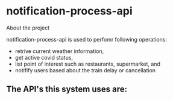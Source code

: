 # notification-process-api

About the project

notification-process-api is used to perfomr following operations:
- retrive current  weather information, 
- get active covid status, 
- list point of interest such as restaurants, supermarket, and
- notifify users based about the train delay or cancellation

The API's this system uses are:
- 
